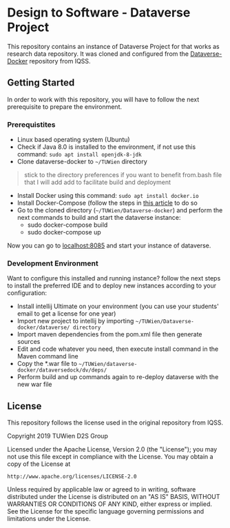 # Design to Software - Dataverse Project
This repository contains an instance of Dataverse Project for that works as research data repository. It was cloned and configured from the [Dataverse-Docker](https://github.com/IQSS/dataverse-docker) repository from IQSS.

## Getting Started
In order to work with this repository, you will have to follow the next prerequisite to prepare the environment.
### Prerequistites
* Linux based operating system (Ubuntu)
* Check if Java 8.0 is installed to the environment, if not use this command:
`sudo apt install openjdk-8-jdk`
* Clone dataverse-docker to `~/TUWien` directory 
> stick to the directory preferences if you want to benefit from.bash file that I will add  add to facilitate build and deployment
* Install Docker using this command: `sudo apt install docker.io`
* Install Docker-Compose (follow the steps in [this article](https://linuxize.com/post/how-to-install-and-use-docker-compose-on-ubuntu-18-04/) to do so
* Go to the cloned directory (`~/TUWien/Dataverse-docker`) and perform the next commands to build and start the dataverse instance:
  * sudo docker-compose build
  * sudo docker-compose up

Now you can go to [localhost:8085](http://localhost:8085) and start your instance of dataverse.

### Development Environment
Want to configure this installed and running instance? follow the next steps to install the preferred IDE and to deploy new instances according to your configuration:
* Install intellij Ultimate on your environment (you can use your students' email to get a license for one year)
* Import new project to intellij by importing `~/TUWien/Dataverse-docker/dataverse/ directory`
* Import maven dependencies from the pom.xml file then generate sources
* Edit and code whatever you need, then execute install command in the Maven command line
* Copy the *.war file to `~/TUWien/dataverse-docker/dataversedock/dv/deps/`
* Perform build and up commands again to re-deploy dataverse with the new war file

## License
This repository follows the license used in the original repository from IQSS.

Copyright 2019 TUWien D2S Group

Licensed under the Apache License, Version 2.0 (the "License");
you may not use this file except in compliance with the License.
You may obtain a copy of the License at

    http://www.apache.org/licenses/LICENSE-2.0

Unless required by applicable law or agreed to in writing, software
distributed under the License is distributed on an "AS IS" BASIS,
WITHOUT WARRANTIES OR CONDITIONS OF ANY KIND, either express or implied.
See the License for the specific language governing permissions and
limitations under the License.
